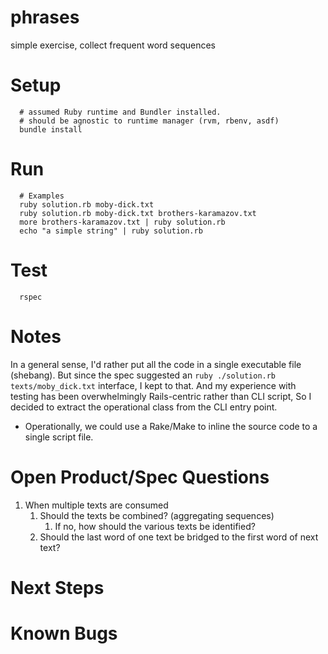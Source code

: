 # phrases
simple exercise, collect frequent word sequences

# Setup
```shell
  # assumed Ruby runtime and Bundler installed.
  # should be agnostic to runtime manager (rvm, rbenv, asdf)
  bundle install
```

# Run
```shell
  # Examples
  ruby solution.rb moby-dick.txt
  ruby solution.rb moby-dick.txt brothers-karamazov.txt
  more brothers-karamazov.txt | ruby solution.rb
  echo "a simple string" | ruby solution.rb
```

# Test
```shell
  rspec
```

# Notes
In a general sense, I'd rather put all the code in a single executable file (shebang).
But since the spec suggested an `ruby ./solution.rb texts/moby_dick.txt` interface, I kept to that.
And my experience with testing has been overwhelmingly Rails-centric rather than CLI script,
So I decided to extract the operational class from the CLI entry point.
* Operationally, we could use a Rake/Make to inline the source code to a single script file.

# Open Product/Spec Questions
1. When multiple texts are consumed
   1. Should the texts be combined? (aggregating sequences)
      1. If no, how should the various texts be identified?
   2. Should the last word of one text be bridged to the first word of next text?

# Next Steps

# Known Bugs
